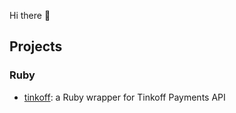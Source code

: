 Hi there 👋

## Projects

### Ruby

- [tinkoff](https://github.com/dankimio/tinkoff): a Ruby wrapper for Tinkoff Payments API
